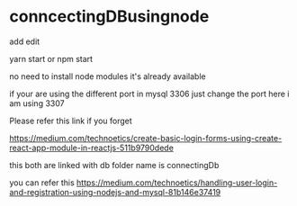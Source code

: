 # conncectingDBusingnode
add edit 

yarn start or npm start

no need to install node modules it's already available

if your are using the different port in mysql 3306 just change the port here i am using 3307 

Please refer this link if you forget

https://medium.com/technoetics/create-basic-login-forms-using-create-react-app-module-in-reactjs-511b9790dede

this both are linked with db folder name is connectingDb

you can refer this https://medium.com/technoetics/handling-user-login-and-registration-using-nodejs-and-mysql-81b146e37419

